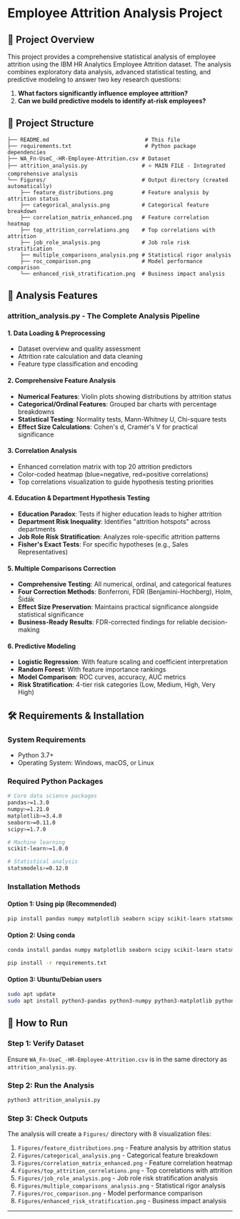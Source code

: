 # Employee Attrition Analysis Project

## 🎯 Project Overview

This project provides a comprehensive statistical analysis of employee attrition using the IBM HR Analytics Employee Attrition dataset. The analysis combines exploratory data analysis, advanced statistical testing, and predictive modeling to answer two key research questions:

1. **What factors significantly influence employee attrition?**
2. **Can we build predictive models to identify at-risk employees?**

## 📁 Project Structure

```
├── README.md                              # This file
├── requirements.txt                       # Python package dependencies
├── WA_Fn-UseC_-HR-Employee-Attrition.csv # Dataset
├── attrition_analysis.py                 # ⭐ MAIN FILE - Integrated comprehensive analysis
└── Figures/                              # Output directory (created automatically)
    ├── feature_distributions.png         # Feature analysis by attrition status
    ├── categorical_analysis.png          # Categorical feature breakdown
    ├── correlation_matrix_enhanced.png   # Feature correlation heatmap
    ├── top_attrition_correlations.png    # Top correlations with attrition
    ├── job_role_analysis.png             # Job role risk stratification
    ├── multiple_comparisons_analysis.png # Statistical rigor analysis
    ├── roc_comparison.png                # Model performance comparison
    └── enhanced_risk_stratification.png  # Business impact analysis
```

## 🔬 Analysis Features

### **attrition_analysis.py** - The Complete Analysis Pipeline

#### **1. Data Loading & Preprocessing**
- Dataset overview and quality assessment
- Attrition rate calculation and data cleaning
- Feature type classification and encoding

#### **2. Comprehensive Feature Analysis**
- **Numerical Features**: Violin plots showing distributions by attrition status
- **Categorical/Ordinal Features**: Grouped bar charts with percentage breakdowns
- **Statistical Testing**: Normality tests, Mann-Whitney U, Chi-square tests
- **Effect Size Calculations**: Cohen's d, Cramér's V for practical significance

#### **3. Correlation Analysis**
- Enhanced correlation matrix with top 20 attrition predictors
- Color-coded heatmap (blue=negative, red=positive correlations)
- Top correlations visualization to guide hypothesis testing priorities

#### **4. Education & Department Hypothesis Testing**
- **Education Paradox**: Tests if higher education leads to higher attrition
- **Department Risk Inequality**: Identifies "attrition hotspots" across departments
- **Job Role Risk Stratification**: Analyzes role-specific attrition patterns
- **Fisher's Exact Tests**: For specific hypotheses (e.g., Sales Representatives)

#### **5. Multiple Comparisons Correction**
- **Comprehensive Testing**: All numerical, ordinal, and categorical features
- **Four Correction Methods**: Bonferroni, FDR (Benjamini-Hochberg), Holm, Šidák
- **Effect Size Preservation**: Maintains practical significance alongside statistical significance
- **Business-Ready Results**: FDR-corrected findings for reliable decision-making

#### **6. Predictive Modeling**
- **Logistic Regression**: With feature scaling and coefficient interpretation
- **Random Forest**: With feature importance rankings
- **Model Comparison**: ROC curves, accuracy, AUC metrics
- **Risk Stratification**: 4-tier risk categories (Low, Medium, High, Very High)

## 🛠️ Requirements & Installation

### **System Requirements**
- Python 3.7+ 
- Operating System: Windows, macOS, or Linux

### **Required Python Packages**

```bash
# Core data science packages
pandas>=1.3.0
numpy>=1.21.0
matplotlib>=3.4.0
seaborn>=0.11.0
scipy>=1.7.0

# Machine learning
scikit-learn>=1.0.0

# Statistical analysis
statsmodels>=0.12.0
```

### **Installation Methods**

#### **Option 1: Using pip (Recommended)**
```bash
pip install pandas numpy matplotlib seaborn scipy scikit-learn statsmodels
```

#### **Option 2: Using conda**
```bash
conda install pandas numpy matplotlib seaborn scipy scikit-learn statsmodels
```

```bash
pip install -r requirements.txt
```

#### **Option 3: Ubuntu/Debian users**
```bash
sudo apt update
sudo apt install python3-pandas python3-numpy python3-matplotlib python3-seaborn python3-scipy python3-sklearn python3-statsmodels
```

## 🚀 How to Run

### **Step 1: Verify Dataset**
Ensure `WA_Fn-UseC_-HR-Employee-Attrition.csv` is in the same directory as `attrition_analysis.py`.

### **Step 2: Run the Analysis**
```bash
python3 attrition_analysis.py
```

### **Step 3: Check Outputs**
The analysis will create a `Figures/` directory with 8 visualization files:

1. `Figures/feature_distributions.png` - Feature analysis by attrition status
2. `Figures/categorical_analysis.png` - Categorical feature breakdown  
3. `Figures/correlation_matrix_enhanced.png` - Feature correlation heatmap
4. `Figures/top_attrition_correlations.png` - Top correlations with attrition
5. `Figures/job_role_analysis.png` - Job role risk stratification analysis
6. `Figures/multiple_comparisons_analysis.png` - Statistical rigor analysis
7. `Figures/roc_comparison.png` - Model performance comparison
8. `Figures/enhanced_risk_stratification.png` - Business impact analysis

---

